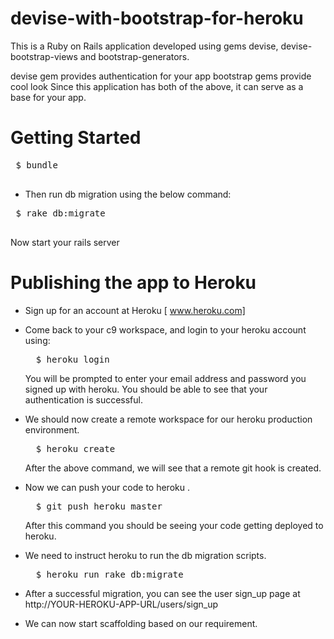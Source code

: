 # devise-with-bootstrap-for-heroku

This is a Ruby on Rails application developed using gems devise,
devise-bootstrap-views and bootstrap-generators.

devise gem provides authentication for your app
bootstrap gems provide cool look 
Since this application has both of the above, it can serve as a base for your app.
# Getting Started
 <pre>
 $ bundle
 </pre>
* Then run db migration using the below command:
 <pre>
 $ rake db:migrate
 </pre>
Now start your rails server


# Publishing the app to Heroku

* Sign up for an account at Heroku [ www.heroku.com]

* Come back to your c9 workspace, and login to your heroku account using:
  <pre>
    $ heroku login
  </pre>
  You will be prompted to enter your email address and password you signed up with heroku.
  You should be able to see that your authentication is successful.
 
* We should now create a remote workspace for our heroku production environment.
  <pre>
    $ heroku create
  </pre>
  After the above command, we will see that a remote git hook is created.
  
* Now we can push your code to heroku .
  <pre>
    $ git push heroku master
  </pre>
  After this command you should be seeing your code getting deployed to heroku.

* We need to instruct heroku to run the db migration scripts.
  <pre>
    $ heroku run rake db:migrate
  </pre>

* After a successful migration, you can see the user sign_up page at http://YOUR-HEROKU-APP-URL/users/sign_up
 
* We can now start scaffolding based on our requirement.
